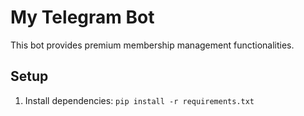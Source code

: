 # My Telegram Bot

This bot provides premium membership management functionalities.

## Setup

1. Install dependencies: `pip install -r requirements.txt`
